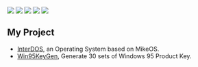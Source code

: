 
[![](https://raw.githubusercontent.com/AzerID/AzerID-Stats/master/profile-summary-card-output/github_dark/0-profile-details.svg)](https://github.com/vn7n24fzkq/github-profile-summary-cards)
[![](https://raw.githubusercontent.com/AzerID/AzerID-Stats/master/profile-summary-card-output/github_dark/1-repos-per-language.svg)](https://github.com/vn7n24fzkq/github-profile-summary-cards) [![](https://raw.githubusercontent.com/AzerID/AzerID-Stats/master/profile-summary-card-output/github_dark/2-most-commit-language.svg)](https://github.com/vn7n24fzkq/github-profile-summary-cards)
[![](https://raw.githubusercontent.com/AzerID/AzerID-Stats/master/profile-summary-card-output/github_dark/3-stats.svg)](https://github.com/vn7n24fzkq/github-profile-summary-cards) [![](https://raw.githubusercontent.com/AzerID/AzerID-Stats/master/profile-summary-card-output/github_dark/4-productive-time.svg)](https://github.com/vn7n24fzkq/github-profile-summary-cards)


## My Project
* [InterDOS](https://github.com/AzerID/interdos), an Operating System based on MikeOS.
* [Win95KeyGen](https://github.com/AzerID/win95keygen), Generate 30 sets of Windows 95 Product Key.
